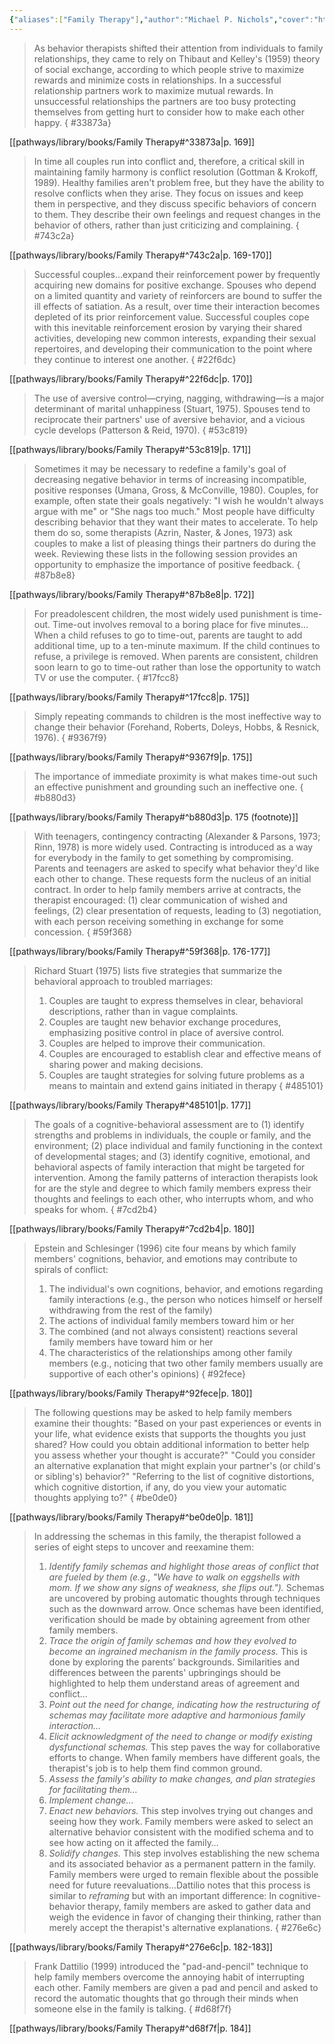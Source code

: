 ```yaml
---
{"aliases":["Family Therapy"],"author":"Michael P. Nichols","cover":"https://i.imgur.com/m7ijht3.jpeg","date-created":"2024-07-08T10:32","date-modified":"2024-07-09T08:44","dg-publish":true,"edition":"11th","finished":null,"location":"Denver","subtitle":"Concepts & Methods","tags":["source/book"],"title":"Family Therapy","translator":null,"year":2017,"permalink":"/pathways/library/books/family-therapy/","dgPassFrontmatter":true}
---
```



> As behavior therapists shifted their attention from individuals to family relationships, they came to rely on Thibaut and Kelley's (1959) theory of social exchange, according to which people strive to maximize rewards and minimize costs in relationships. In a successful relationship partners work to maximize mutual rewards. In unsuccessful relationships the partners are too busy protecting themselves from getting hurt to consider how to make each other happy.
{ #33873a}


[[pathways/library/books/Family Therapy#^33873a\|p. 169]]

> In time all couples run into conflict and, therefore, a critical skill in maintaining family harmony is conflict resolution (Gottman & Krokoff, 1989). Healthy families aren't problem free, but they have the ability to resolve conflicts when they arise. They focus on issues and keep them in perspective, and they discuss specific behaviors of concern to them. They describe their own feelings and request changes in the behavior of others, rather than just criticizing and complaining.
{ #743c2a}


[[pathways/library/books/Family Therapy#^743c2a\|p. 169-170]]

> Successful couples…expand their reinforcement power by frequently acquiring new domains for positive exchange. Spouses who depend on a limited quantity and variety of reinforcers are bound to suffer the ill effects of satiation. As a result, over time their interaction becomes depleted of its prior reinforcement value. Successful couples cope with this inevitable reinforcement erosion by varying their shared activities, developing new common interests, expanding their sexual repertoires, and developing their communication to the point where they continue to interest one another.
{ #22f6dc}


[[pathways/library/books/Family Therapy#^22f6dc\|p. 170]]

> The use of aversive control—crying, nagging, withdrawing—is a major determinant of marital unhappiness (Stuart, 1975). Spouses tend to reciprocate their partners' use of aversive behavior, and a vicious cycle develops (Patterson & Reid, 1970).
{ #53c819}


[[pathways/library/books/Family Therapy#^53c819\|p. 171]]

> Sometimes it may be necessary to redefine a family's goal of decreasing negative behavior in terms of increasing incompatible, positive responses (Umana, Gross, & McConville, 1980). Couples, for example, often state their goals negatively: "I wish he wouldn't always argue with me" or "She nags too much." Most people have difficulty describing behavior that they want their mates to accelerate. To help them do so, some therapists (Azrin, Naster, & Jones, 1973) ask couples to make a list of pleasing things their partners do during the week. Reviewing these lists in the following session provides an opportunity to emphasize the importance of positive feedback.
{ #87b8e8}


[[pathways/library/books/Family Therapy#^87b8e8\|p. 172]]

> For preadolescent children, the most widely used punishment is time-out. Time-out involves removal to a boring place for five minutes…When a child refuses to go to time-out, parents are taught to add additional time, up to a ten-minute maximum. If the child continues to refuse, a privilege is removed. When parents are consistent, children soon learn to go to time-out rather than lose the opportunity to watch TV or use the computer.
{ #17fcc8}


[[pathways/library/books/Family Therapy#^17fcc8\|p. 175]]

> Simply repeating commands to children is the most ineffective way to change their behavior (Forehand, Roberts, Doleys, Hobbs, & Resnick, 1976).
{ #9367f9}


[[pathways/library/books/Family Therapy#^9367f9\|p. 175]]

> The importance of immediate proximity is what makes time-out such an effective punishment and grounding such an ineffective one.
{ #b880d3}


[[pathways/library/books/Family Therapy#^b880d3\|p. 175 (footnote)]]

> With teenagers, contingency contracting (Alexander & Parsons, 1973; Rinn, 1978) is more widely used. Contracting is introduced as a way for everybody in the family to get something by compromising. Parents and teenagers are asked to specify what behavior they'd like each other to change. These requests form the nucleus of an initial contract. In order to help family members arrive at contracts, the therapist encouraged: (1) clear communication of wished and feelings, (2) clear presentation of requests, leading to (3) negotiation, with each person receiving something in exchange for some concession.
{ #59f368}


[[pathways/library/books/Family Therapy#^59f368\|p. 176-177]]

> Richard Stuart (1975) lists five strategies that summarize the behavioral approach to troubled marriages:
> 1. Couples are taught to express themselves in clear, behavioral descriptions, rather than in vague complaints.
> 2. Couples are taught new behavior exchange procedures, emphasizing positive control in place of aversive control.
> 3. Couples are helped to improve their communication.
> 4. Couples are encouraged to establish clear and effective means of sharing power and making decisions.
> 5. Couples are taught strategies for solving future problems as a means to maintain and extend gains initiated in therapy
{ #485101}


[[pathways/library/books/Family Therapy#^485101\|p. 177]]

> The goals of a cognitive-behavioral assessment are to (1) identify strengths and problems in individuals, the couple or family, and the environment; (2) place individual and family functioning in the context of developmental stages; and (3) identify cognitive, emotional, and behavioral aspects of family interaction that might be targeted for intervention.
> Among the family patterns of interaction therapists look for are the style and degree to which family members express their thoughts and feelings to each other, who interrupts whom, and who speaks for whom.
{ #7cd2b4}


[[pathways/library/books/Family Therapy#^7cd2b4\|p. 180]]

> Epstein and Schlesinger (1996) cite four means by which family members' cognitions, behavior, and emotions may contribute to spirals of conflict:
> 1. The individual's own cognitions, behavior, and emotions regarding family interactions (e.g., the person who notices himself or herself withdrawing from the rest of the family)
> 2. The actions of individual family members toward him or her
> 3. The combined (and not always consistent) reactions several family members have toward him or her
> 4. The characteristics of the relationships among other family members (e.g., noticing that two other family members usually are supportive of each other's opinions)
{ #92fece}


[[pathways/library/books/Family Therapy#^92fece\|p. 180]]

> The following questions may be asked to help family members examine their thoughts:
> "Based on your past experiences or events in your life, what evidence exists that supports the thoughts you just shared? How could you obtain additional information to better help you assess whether your thought is accurate?"
> "Could you consider an alternative explanation that might explain your partner's (or child's or sibling's) behavior?"
> "Referring to the list of cognitive distortions, which cognitive distortion, if any, do you view your automatic thoughts applying to?"
{ #be0de0}


[[pathways/library/books/Family Therapy#^be0de0\|p. 181]]

> In addressing the schemas in this family, the therapist followed a series of eight steps to uncover and reexamine them:
> 1. *Identify family schemas and highlight those areas of conflict that are fueled by them (e.g., "We have to walk on eggshells with mom. If we show any signs of weakness, she flips out.").* Schemas are uncovered by probing automatic thoughts through techniques such as the downward arrow. Once schemas have been identified, verification should be made by obtaining agreement from other family members.
> 2. _Trace the origin of family schemas and how they evolved to become an ingrained mechanism in the family process._ This is done by exploring the parents' backgrounds. Similarities and differences between the parents' upbringings should be highlighted to help them understand areas of agreement and conflict…
> 3. _Point out the need for change, indicating how the restructuring of schemas may facilitate more adaptive and harmonious family interaction…_
> 4. _Elicit acknowledgment of the need to change or modify existing dysfunctional schemas._ This step paves the way for collaborative efforts to change. When family members have different goals, the therapist's job is to help them find common ground.
> 5. _Assess the family's ability to make changes, and plan strategies for facilitating them…_
> 6. _Implement change…_
> 7. _Enact new behaviors._ This step involves trying out changes and seeing how they work. Family members were asked to select an alternative behavior consistent with the modified schema and to see how acting on it affected the family…
> 8. _Solidify changes._ This step involves establishing the new schema and its associated behavior as a permanent pattern in the family. Family members were urged to remain flexible about the possible need for future reevaluations…Dattilio notes that this process is similar to _reframing_ but with an important difference: In cognitive-behavior therapy, family members are asked to gather data and weigh the evidence in favor of changing their thinking, rather than merely accept the therapist's alternative explanations.
{ #276e6c}


[[pathways/library/books/Family Therapy#^276e6c\|p. 182-183]]

> Frank Dattilio (1999) introduced the "pad-and-pencil" technique to help family members overcome the annoying habit of interrupting each other. Family members are given a pad and pencil and asked to record the automatic thoughts that go through their minds when someone else in the family is talking.
{ #d68f7f}


[[pathways/library/books/Family Therapy#^d68f7f\|p. 184]]
